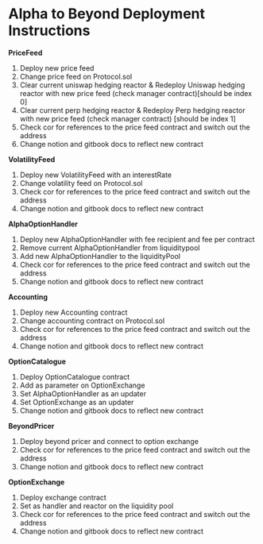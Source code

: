 # Alpha to Beyond Deployment Instructions

**PriceFeed**

1. Deploy new price feed
2. Change price feed on Protocol.sol
3. Clear current uniswap hedging reactor & Redeploy Uniswap hedging reactor with new price feed (check manager contract)[should be index 0]
4. Clear current perp hedging reactor & Redeploy Perp hedging reactor with new price feed (check manager contract) [should be index 1]
5. Check cor for references to the price feed contract and switch out the address 
6. Change notion and gitbook docs to reflect new contract

**VolatilityFeed**

1. Deploy new VolatilityFeed with an interestRate
2. Change volatility feed on Protocol.sol
3. Check cor for references to the price feed contract and switch out the address
4. Change notion and gitbook docs to reflect new contract

**AlphaOptionHandler**

1. Deploy new AlphaOptionHandler with fee recipient and fee per contract
2. Remove current AlphaOptionHandler from liquiditypool
3. Add new AlphaOptionHandler to the liquidityPool
4. Check cor for references to the price feed contract and switch out the address
5. Change notion and gitbook docs to reflect new contract

**Accounting**

1. Deploy new Accounting contract
2. Change accounting contract on Protocol.sol
3. Check cor for references to the price feed contract and switch out the address
4. Change notion and gitbook docs to reflect new contract

**OptionCatalogue**

1. Deploy OptionCatalogue contract
2. Add as parameter on OptionExchange
3. Set AlphaOptionHandler as an updater
4. Set OptionExchange as an updater
5. Change notion and gitbook docs to reflect new contract

**BeyondPricer**

1. Deploy beyond pricer and connect to option exchange
2. Check cor for references to the price feed contract and switch out the address
3. Change notion and gitbook docs to reflect new contract

**OptionExchange**

1. Deploy exchange contract
2. Set as handler and reactor on the liquidity pool
3. Check cor for references to the price feed contract and switch out the address
4. Change notion and gitbook docs to reflect new contract
